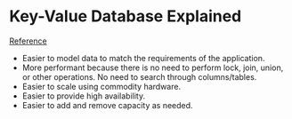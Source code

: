 # Key-Value Database Explained
[Reference](http://basho.com/resources/key-value-databases/)

- Easier to model data to match the requirements of the application.
- More performant because there is no need to perform lock, join, union, or other operations. No need to search through columns/tables.
- Easier to scale using commodity hardware.
- Easier to provide high availability.
- Easier to add and remove capacity as needed.

